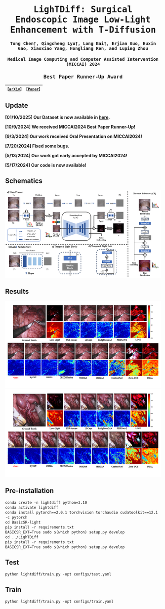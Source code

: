 <div align="center">
<samp>
  
<h1> LighTDiff: Surgical Endoscopic Image Low-Light Enhancement with T-Diffusion </h1>

<h4> <b>Tong Chen†, Qingcheng Lyu†, Long Bai†</b>, Erjian Guo, Huxin Gao, Xiaoxiao Yang, Hongliang Ren, and Luping Zhou </h3>

<h4> Medical Image Computing and Computer Assisted Intervention (MICCAI) 2024 </h3>
 <h3> Best Paper Runner-Up Award </h3>
</samp>

| **[[```arXiv```](<https://arxiv.org/abs/2405.10550>)]** | **[[```Paper```](<https://link.springer.com/chapter/10.1007/978-3-031-72089-5_35>)]** |
|:-------------------:|:-------------------:|


</div>     

## Update
**[01/10/2025] Our Dataset is now available in [here](https://drive.google.com/drive/folders/1Qy66-SVR89uMXrz0OEy6a2Tcrdw7HuA1?usp=drive_link).**

**[10/9/2024] We received MICCAI2024 Best Paper Runner-Up!**

**[9/3/2024] Our work received Oral Presentation on MICCAI2024!**

**[7/20/2024] Fixed some bugs.**

**[5/13/2024] Our work got early accepted by MICCAI2024!**

**[5/17/2024] Our code is now available!**

## Schematics
![MainFrame](Schematric/Schematric.png)
## Results
![Visualization](Examples/result1.png)
![Visualization](Examples/result3.png)
## Pre-installation
```Install step
conda create -n lightdiff python=3.10
conda activate lightdiff
conda install pytorch==2.0.1 torchvision torchaudio cudatoolkit==12.1 -c pytorch
cd BasicSR-light
pip install -r requirements.txt
BASICSR_EXT=True sudo $(which python) setup.py develop
cd ../LighTDiff
pip install -r requirements.txt
BASICSR_EXT=True sudo $(which python) setup.py develop
```

## Test
```
python lightdiff/train.py -opt configs/test.yaml
```
## Train
```
python lightdiff/train.py -opt configs/train.yaml
```
